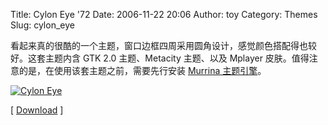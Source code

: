 Title: Cylon Eye '72
Date: 2006-11-22 20:06
Author: toy
Category: Themes
Slug: cylon_eye

看起来真的很酷的一个主题，窗口边框四周采用圆角设计，感觉颜色搭配得也较好。这套主题内含
GTK 2.0 主题、Metacity 主题、以及 Mplayer
皮肤。值得注意的是，在使用该套主题之前，需要先行安装 [Murrina
主题引擎](http://gnome-look.org/content/show.php?content=42755)。

[![Cylon
Eye](http://i.linuxtoy.org/i/2006/11/cylon_eye_s.jpg)](http://i.linuxtoy.org/i/2006/11/cylon_eye.jpg)

[ [Download](http://gnome-look.org/content/show.php?content=48988) ]
